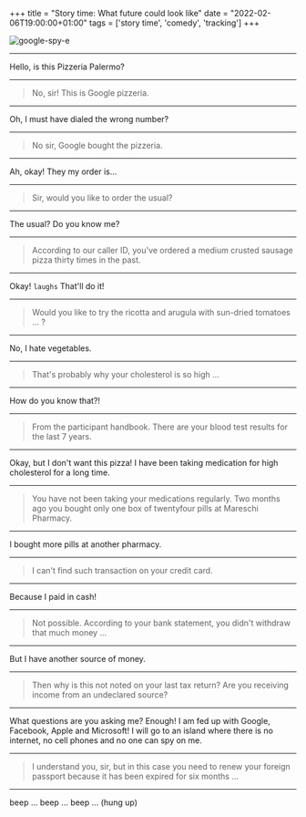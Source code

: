 +++
title = "Story time: What future could look like"
date = "2022-02-06T19:00:00+01:00"
tags  = ['story time', 'comedy', 'tracking']
+++

![google-spy-e](/posts/google-spy.png)

---

Hello, is this Pizzeria Palermo?

---

> No, sir! This is Google pizzeria.

---

Oh, I must have dialed the wrong number?

---

> No sir, Google bought the pizzeria.

---

Ah, okay! They my order is...

---

> Sir, would you like to order the usual?

---

The usual? Do you know me?

---

> According to our caller ID, you've ordered a medium crusted sausage pizza thirty times in the past.

---

Okay! `laughs` That'll do it!

---

> Would you like to try the ricotta and arugula with sun-dried tomatoes ... ?

---

No, I hate vegetables.

---

> That's probably why your cholesterol is so high ...

---

How do you know that?!

---

> From the participant handbook. There are your blood test results for the last 7 years.

---

Okay, but I don't want this pizza! I have been taking medication for high cholesterol for a long time.

---

> You have not been taking your medications regularly. Two months ago you bought only one box of twentyfour pills at Mareschi Pharmacy.

---

I bought more pills at another pharmacy.

---

> I can't find such transaction on your credit card.

---

Because I paid in cash!

---

> Not possible. According to your bank statement, you didn't withdraw that much money ...

---

But I have another source of money.

---

> Then why is this not noted on your last tax return? Are you receiving income from an undeclared source?

---

What questions are you asking me? Enough! I am fed up with Google, Facebook, Apple and Microsoft! I will go to an island where there is no internet, no cell phones and no one can spy on me.

---

> I understand you, sir, but in this case you need to renew your foreign passport because it has been expired for six months ...

---

beep ... beep ... beep ... (hung up)